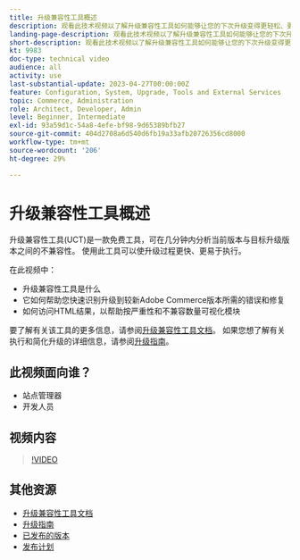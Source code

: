 ```yaml
---
title: 升级兼容性工具概述
description: 观看此技术视频以了解升级兼容性工具如何能够让您的下次升级变得更轻松、更便宜和更快速。
landing-page-description: 观看此技术视频以了解升级兼容性工具如何能够让您的下次升级变得更轻松、更便宜和更快速。
short-description: 观看此技术视频以了解升级兼容性工具如何能够让您的下次升级变得更轻松、更便宜和更快速。
kt: 9983
doc-type: technical video
audience: all
activity: use
last-substantial-update: 2023-04-27T00:00:00Z
feature: Configuration, System, Upgrade, Tools and External Services
topic: Commerce, Administration
role: Architect, Developer, Admin
level: Beginner, Intermediate
exl-id: 93a59d1c-54a8-4efe-bf98-9d65389bfb27
source-git-commit: 404d2708a6d540d6fb19a33afb20726356cd8000
workflow-type: tm+mt
source-wordcount: '206'
ht-degree: 29%

---
```


# 升级兼容性工具概述

升级兼容性工具(UCT)是一款免费工具，可在几分钟内分析当前版本与目标升级版本之间的不兼容性。 使用此工具可以使升级过程更快、更易于执行。

在此视频中：

- 升级兼容性工具是什么
- 它如何帮助您快速识别升级到较新Adobe Commerce版本所需的错误和修复
- 如何访问HTML结果，以帮助按严重性和不兼容数量可视化模块

要了解有关该工具的更多信息，请参阅[升级兼容性工具文档](https://experienceleague.adobe.com/docs/commerce-operations/upgrade-guide/upgrade-compatibility-tool/overview.html?lang=zh-Hans)。 如果您想了解有关执行和简化升级的详细信息，请参阅[升级指南](https://experienceleague.adobe.com/docs/commerce-operations/upgrade-guide/overview.html?lang=zh-Hans)。

## 此视频面向谁？

- 站点管理器
- 开发人员

## 视频内容

>[!VIDEO](https://video.tv.adobe.com/v/341245?quality=12&learn=on)

## 其他资源

- [升级兼容性工具文档](https://experienceleague.adobe.com/docs/commerce-operations/upgrade-guide/upgrade-compatibility-tool/overview.html?lang=zh-Hans)
- [升级指南](https://experienceleague.adobe.com/docs/commerce-operations/upgrade-guide/overview.html?lang=zh-Hans)
- [已发布的版本](https://experienceleague.adobe.com/docs/commerce-operations/release/versions.html?lang=zh-Hans)
- [发布计划](https://experienceleague.adobe.com/docs/commerce-operations/release/planning/schedule.html?lang=zh-Hans)
